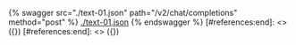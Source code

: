 [#references:start]: <> ({ "template": "openapi" })
[#references:start]: <> ({ "template": "openapi" })
{% swagger src="./text-01.json" path="/v2/chat/completions" method="post" %}
[./text-01.json](./text-01.json)
{% endswagger %}
[#references:end]: <> ({})
[#references:end]: <> ({})
